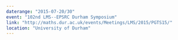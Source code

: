 ```yaml
---
daterange: "2015-07-20/30"
event: "102nd LMS--EPSRC Durham Symposium"
link: "http://maths.dur.ac.uk/events/Meetings/LMS/2015/PGTS15/"
location: "University of Durham"
---
```

